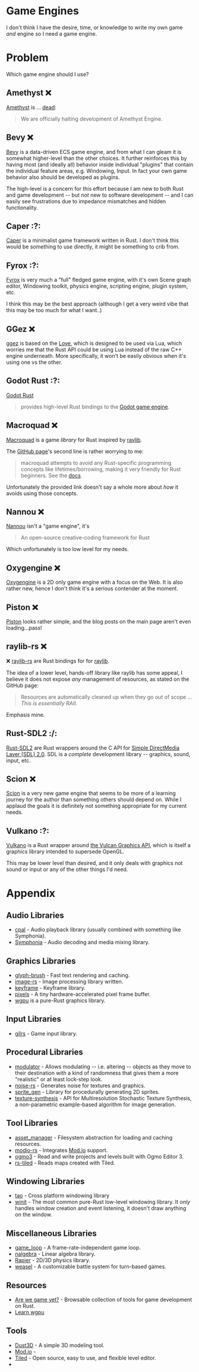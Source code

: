 # Game Engines

I don't think I have the desire, time, or knowledge to write my own game _and_ engine so I need a game engine.

# Problem

Which game engine should I use?

## Amethyst :x:

[Amethyst](https://amethyst.rs/) is ... [dead](https://amethyst.rs/posts/amethyst--starting-fresh):
> We are officially halting development of Amethyst Engine.

## Bevy :x:

[Bevy](https://bevyengine.org/) is a data-driven ECS game engine, and from what I can gleam it is somewhat higher-level
than the other choices. It further reinforces this by having most (and ideally all) behavior inside individual "plugins"
that contain the individual feature areas, e.g. Windowing, Input. In fact your own game behavior also should be
developed as plugins.

The high-level is a concern for this effort because I am new to both Rust and game development -- but _not_ new to
software development -- and I can easily see frustrations due to impedance mismatches and hidden functionality.

## Caper :?:

[Caper](https://github.com/shockham/caper) is a minimalist game framework written in Rust. I don't think this would be
something to use directly, it might be something to crib from.

## Fyrox :?:

[Fyrox](https://fyrox.rs/) is very much a "full" fledged game engine, with it's own Scene graph editor, Windowing
toolkit, physics engine, scripting engine, plugin system, etc.

I think this may be the best approach (although I get a very weird vibe that this may be too much for what I want..)

## GGez :x:

[ggez](https://ggez.rs/) is based on the [Love](https://love2d.org/), which is designed to be used via Lua, which
worries me that the Rust API could be using Lua instead of the raw C++ engine underneath. More specifically, it won't be
easily obvious when it's using one vs the other.

## Godot Rust :?:

[Godot Rust](https://github.com/godot-rust/gdnative)
> provides high-level Rust bindings to the [Godot game engine](http://godotengine.org/).

## Macroquad :x:

[Macroquad](https://macroquad.rs/) is a game _library_ for Rust inspired by [raylib](https://github.com/raysan5/raylib).

The [GitHub page](https://github.com/not-fl3/macroquad)'s second line is rather worrying to me:
> macroquad attempts to avoid any Rust-specific programming concepts like lifetimes/borrowing, making it very friendly
> for Rust beginners. See the [docs](https://docs.rs/macroquad/0.3.0-alpha/macroquad/index.html).

Unfortunately the provided link doesn't say a whole more about _how_ it avoids using those concepts.

## Nannou :x:

[Nannou](https://nannou.cc/) isn't a "game engine", it's
> An open-source creative-coding framework for Rust

Which unfortunately is too low level for my needs.

## Oxygengine :x:

[Oxygengine](https://psichix.github.io/Oxygengine/) is a 2D only game engine with a focus on the Web. It is also rather
new, hence I don't think it's a serious contender at the moment.

## Piston :x:

[Piston](https://www.piston.rs/) looks rather simple, and the blog posts on the main page aren't even loading...pass!

## raylib-rs :x:

:x:
[raylib-rs](https://github.com/deltaphc/raylib-rs) are Rust bindings for for [raylib](http://www.raylib.com/).

The idea of a lower level, hands-off library like raylib has some appeal, I believe it does not expose _any_ management
of resources, as stated on the GitHub page:
> Resources are automatically cleaned up when they go out of scope ... _This is essentially RAII._

Emphasis mine.

## Rust-SDL2 :/:

[Rust-SDL2](https://github.com/Rust-SDL2/rust-sdl2) are Rust wrappers around the C API
for [Simple DirectMedia Layer (SDL) 2.0](http://www.libsdl.org/). SDL is a _complete_ development library -- graphics,
sound, input, etc.

## Scion :x:

[Scion](https://github.com/grzi/scion) is a very new game engine that seems to be more of a learning journey for the
author than something others should depend on. While I applaud the goals it is definitely not something appropriate for
my current needs.

## Vulkano :?:

[Vulkano](https://github.com/vulkano-rs/vulkano) is a Rust wrapper
around [the Vulcan Graphics API](https://www.khronos.org/vulkan/), which is itself a graphics library intended to
supersede OpenGL.

This may be lower level than desired, and it only deals with graphics not sound or input or any of the other things I'd
need.

# Appendix

## Audio Libraries

* [cpal](https://github.com/RustAudio/cpal) - Audio playback library (usually combined with something like Symphonia).
* [Symphonia](https://github.com/pdeljanov/Symphonia) - Audio decoding and media mixing library.

## Graphics Libraries

* [glyph-brush](https://github.com/alexheretic/glyph-brush) - Fast text rendering and caching.
* [image-rs](https://github.com/image-rs/image) - Image processing library written.
* [keyframe](https://github.com/HannesMann/keyframe) - Keyframe library.
* [pixels](https://github.com/parasyte/pixels) - A tiny hardware-accelerated pixel frame buffer.
* [wgpu](https://wgpu.rs/) is a pure-Rust graphics library.

## Input Libraries

* [gilrs](https://gitlab.com/gilrs-project/gilrs) - Game input library.

## Procedural Libraries

* [modulator](https://github.com/apessino/modulator) - Allows modulating -- i.e. altering -- objects as they move to
  their destination with a kind of randomness that gives them a more "realistic" or at least lock-step look.
* [noise-rs](https://github.com/razaekel/noise-rs) - Generates noise for textures and graphics.
* [sprite_gen](https://github.com/tversteeg/sprite-gen) - Library for procedurally generating 2D sprites.
* [texture-synthesis](https://github.com/EmbarkStudios/texture-synthesis) - API for Multiresolution Stochastic Texture
  Synthesis, a non-parametric example-based algorithm for image generation.

## Tool Libraries

* [asset_manager](https://github.com/a1phyr/assets_manager) - Filesystem abstraction for loading and caching resources.
* [modio-rs](https://github.com/nickelc/modio-rs) - Integrates [Mod.io](https://mod.io/) support.
* [ogmo3](https://github.com/17cupsofcoffee/ogmo3) - Read and write projects and levels built with Ogmo Editor 3.
* [rs-tiled](https://github.com/mapeditor/rs-tiled) - Reads maps created with Tiled.

## Windowing Libraries

* [tao](https://github.com/tauri-apps/tao) - Cross platform windowing library
* [winit](https://github.com/rust-windowing/winit) - The most common pure-Rust low-level windowing library. It _only_
  handles window creation and event listening, it doesn't draw anything on the window.

## Miscellaneous Libraries

* [game_loop](https://github.com/tuzz/game-loop) - A frame-rate-independent game loop.
* [nalgebra](https://nalgebra.org/) - Linear algebra library.
* [Rapier](https://rapier.rs/) - 2D/3D physics library.
* [weasel](https://github.com/Trisfald/weasel) - A customizable battle system for turn-based games.

## Resources

* [Are we game yet?](https://arewegameyet.rs/) - Browsable collection of tools for game development on Rust.
* [Learn wgpu](https://sotrh.github.io/learn-wgpu/)

## Tools

* [Dust3D](https://dust3d.org/) - A simple 3D modeling tool.
* [Mod.io](https://mod.io/) -
* [Tiled](https://www.mapeditor.org/) - Open source, easy to use, and flexible level editor.
* 

